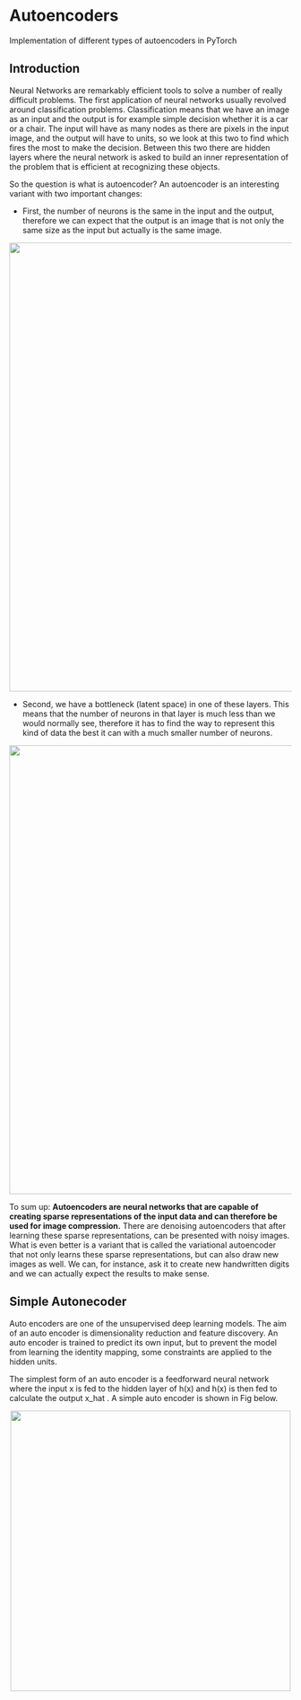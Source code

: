 # Autoencoders

 Implementation of different types of autoencoders in PyTorch


## Introduction

Neural Networks are remarkably efficient tools to solve a number of really difficult problems. The first application of neural networks usually revolved around classification problems. Classification means that we have an image as an input and the output is for example simple decision whether it is a car or a chair. The input will have as many nodes as there are pixels in the input image, and the output will have to units, so we look at this two to find which fires the most to make the decision. Between this two there are hidden layers where the neural network is asked to build an inner representation of the problem that is efficient at recognizing these objects.

So the question is what is autoencoder?
An autoencoder is an interesting variant with two important changes:
- First, the number of neurons is the same in the input and the output, therefore we can expect that the output is an image that is not only the same size as the input but actually is the same image.

<p align="center">
  <img width="800" src="https://github.com/mlaskowski17/Autoencoders/blob/master/images/first.jpg">
</p>

- Second, we have a bottleneck (latent space) in one of these layers. This means that the number of neurons in that layer is much less than we would normally see, therefore it has to find the way to represent this kind of data the best it can with a much smaller number of neurons.

<p align="center">
  <img width="800" src="https://github.com/mlaskowski17/Autoencoders/blob/master/images/second.png">
</p>

To sum up:
**Autoencoders are neural networks that are capable of creating sparse representations of the input data and can therefore be used for image compression.** There are denoising autoencoders that after learning these sparse representations, can be presented with noisy images. What is even better is a variant that is called the variational autoencoder that not only learns these sparse representations, but can also draw new images as well. We can, for instance, ask it to create new handwritten digits and we can actually expect the results to make sense.



## Simple Autonecoder

Auto encoders are one of the unsupervised deep learning models. The aim of an auto encoder is dimensionality reduction and feature discovery. An auto encoder is trained to predict its own input, but to prevent the model from learning the identity mapping, some constraints are applied to the hidden units.

The simplest form of an auto encoder is a feedforward neural network where the input x is fed to the hidden layer of h(x) and h(x) is then fed to calculate the output x_hat . A simple auto encoder is shown in Fig below.

<p align="center">
  <img width="500" src="https://github.com/mlaskowski17/Autoencoders/blob/master/images/ae_about.png">
</p>
